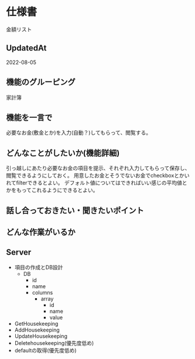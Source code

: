 # 仕様書

金額リスト

## UpdatedAt

2022-08-05

## 機能のグルーピング

家計簿

## 機能を一言で

必要なお金(敷金とか)を入力(自動？)してもらって、閲覧する。

## どんなことがしたいか(機能詳細)

引っ越しにあたり必要なお金の項目を提示、それぞれ入力してもらって保存し、閲覧できるようにしておく。
用意したお金とそうでないお金でcheckboxとかいれてfilterできるとよい。
デフォルト値についてはできればいい感じの平均値とかをもってこれるようにできるとよい。

## 話し合っておきたい・聞きたいポイント

## どんな作業がいるか

## Server

- 項目の作成とDB設計
  - DB
    - id
    - name
    - columns
      - array
        - id
        - name
        - value
- GetHousekeeping
- AddHousekeeping
- UpdateHousekeeping
- Deletehousekeeping(優先度低め)
- defaultの取得(優先度低め)